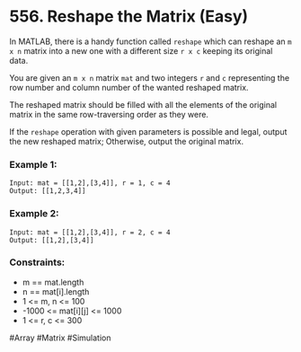 # 556. Reshape the Matrix (Easy)

In MATLAB, there is a handy function called `reshape` which can reshape an `m x n` matrix into a new one with a different size `r x c` keeping its original data.

You are given an `m x n` matrix `mat` and two integers `r` and `c` representing the row number and column number of the wanted reshaped matrix.

The reshaped matrix should be filled with all the elements of the original matrix in the same row-traversing order as they were.

If the `reshape` operation with given parameters is possible and legal, output the new reshaped matrix; Otherwise, output the original matrix.

### Example 1:

```
Input: mat = [[1,2],[3,4]], r = 1, c = 4
Output: [[1,2,3,4]]
```

### Example 2:

```
Input: mat = [[1,2],[3,4]], r = 2, c = 4
Output: [[1,2],[3,4]]
```

### Constraints:

- m == mat.length
- n == mat[i].length
- 1 <= m, n <= 100
- -1000 <= mat[i][j] <= 1000
- 1 <= r, c <= 300

#Array #Matrix #Simulation
